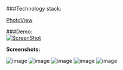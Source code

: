 ###Technology stack:

[PhotoView](https://github.com/chrisbanes/PhotoView)

###Demo:<br>
[![ScreenShot](http://i.imgur.com/rdmiotp.png)](https://www.youtube.com/watch?v=di66WZXNbtg)

<b>Screenshots:</b>

![image](http://i.imgur.com/EEC5KUw.png)
![image](http://i.imgur.com/rUqbqEJ.png)
![image](http://i.imgur.com/sxAfjnV.png)
![image](http://i.imgur.com/M7uIf45.png)
![image](http://i.imgur.com/akrjQMh.png)


